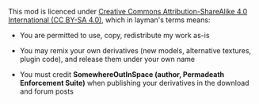 This mod is licenced under [Creative Commons Attribution-ShareAlike 4.0 International (CC BY-SA 4.0)](http://www.creativecommons.org/licenses/by-sa/4.0/), which in layman's terms means:

- You are permitted to use, copy, redistribute my work as-is

- You may remix your own derivatives (new models, alternative textures, plugin code), and release them under your own name

- You must credit **SomewhereOutInSpace (author, Permadeath Enforcement Suite)** when publishing your derivatives in the download and forum posts